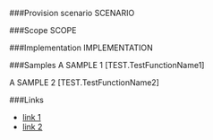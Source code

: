 <!-- M2-TODO -->
<properties
	  pageTitle="HideContentTypeFieldLinksDefinition"
    pageName="HideContentTypeFieldLinksDefinition"
    parentPageId="12991"
/>

###Provision scenario
SCENARIO

###Scope
SCOPE

###Implementation
IMPLEMENTATION

###Samples
A SAMPLE 1
[TEST.TestFunctionName1]

A SAMPLE 2
[TEST.TestFunctionName2]

###Links
- [link 1](http://example.com)
- [link 2](http://example.com)
